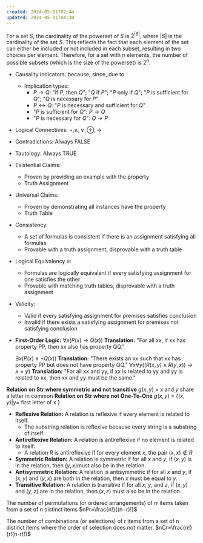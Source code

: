 ```yaml
---
created: 2024-05-01T02:44
updated: 2024-05-01T04:30
---
```

For a set $S$, the cardinality of the powerset of $S$ is $2^{|S|}$, where $|S|$ is the cardinality of the set $S$. This reflects the fact that each element of the set can either be included or not included in each subset, resulting in two choices per element. Therefore, for a set with $n$ elements, the number of possible subsets (which is the size of the powerset) is $2^n$.

- Causality indicators: because, since, due to
    - Implication types:
        - $P \rightarrow Q$: "if $P$, then $Q$"; "$Q$ if $P$"; "$P$ only if $Q$"; "$P$ is sufficient for $Q$"; "$Q$ is necessary for $P$"
        - $P \leftrightarrow Q$: "$P$ is necessary and sufficient for $Q$"
        - "$P$ is sufficient for $Q$": $P \rightarrow Q$
        - "$P$ is necessary for $Q$": $Q \rightarrow P$
- Logical Connectives: $\neg, \land, \lor, \oplus, \rightarrow$
- Contradictions: Always FALSE
- Tautology: Always TRUE
- Existential Claims:
    - Proven by providing an example with the property
    - Truth Assignment
- Universal Claims:
    - Proven by demonstrating all instances have the property
    - Truth Table
- Consistency:
    - A set of formulas is consistent if there is an assignment satisfying all formulas
    - Provable with a truth assignment, disprovable with a truth table
- Logical Equivalency $\equiv$:
    - Formulas are logically equivalent if every satisfying assignment for one satisfies the other
    - Provable with matching truth tables, disprovable with a truth assignment
- Validity:
    - Valid if every satisfying assignment for premises satisfies conclusion
    - Invalid if there exists a satisfying assignment for premises not satisfying conclusion


- **First-Order Logic:**
    $∀x(P(x)→Q(x))$
    **Translation:** "For all xx, if xx has property PP, then xx also has property QQ."
    
    $∃x(P(x)∧¬Q(x))$
    **Translation:** "There exists an xx such that xx has property PP but does not have property QQ."
    $∀x∀y((R(x,y)∧R(y,x))→x=y)$
    **Translation:** "For all xx and yy, if xx is related to yy and yy is related to xx, then xx and yy must be the same."

**Relation on Str where symmetric and not transitive**
$g(x,y)$ = $x$ and $y$ share a letter in common
**Relation on Str where not One-To-One**
$g(x,y)$ = $\{{(x,y) | y=}$ first letter of x $\}$

- **Reflexive Relation:** A relation is reflexive if every element is related to itself.
    - The substring relation is reflexive because every string is a substring of itself.
- **Antireflexive Relation:** A relation is antireflexive if no element is related to itself.
	- A relation $R$ is antireflexive if for every element $x$, the pair $(x,x)∉R$
- **Symmetric Relation:** A relation is symmetric if for all $x$ and $y$, if $(x,y)$ is in the relation, then $(y,x)$must also be in the relation.
- **Antisymmetric Relation:** A relation is antisymmetric if for all $x$ and $y$, if $(x,y$) and $(y,x)$ are both in the relation, then $x$ must be equal to $y$.
- **Transitive Relation:** A relation is transitive if for all $x$, $y$, and $z$, if $(x,y)$ and $(y,z)$ are in the relation, then $(x,z)$ must also be in the relation.


The number of permutations (or ordered arrangements) of rr items taken from a set of n distinct items
$nPr=\frac{n!}{(n−r)!}​$

The number of combinations (or selections) of r items from a set of n distinct items where the order of selection does not matter.
$nCr=\frac{n!}{r!(n-r)!}$